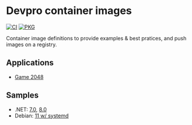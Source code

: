 # Devpro container images

[![CI](https://github.com/devpro/container-images/actions/workflows/ci.yaml/badge.svg?branch=main)](https://github.com/devpro/container-images/actions/workflows/ci.yaml)
[![PKG](https://github.com/devpro/container-images/actions/workflows/pkg.yaml/badge.svg?branch=main)](https://github.com/devpro/container-images/actions/workflows/pkg.yaml)

Container image definitions to provide examples & best pratices, and push images on a registry.

## Applications

* [Game 2048](src/game-2048/README.md)

## Samples

* .NET: [7.0](samples/dotnet/7.0/README.md), [8.0](samples/dotnet/8.0/README.md)
* Debian: [11 w/ systemd](samples/debian/bullseye-systemd/README.md)
